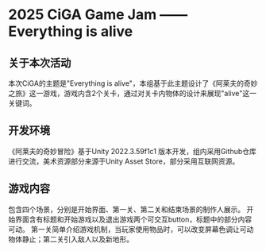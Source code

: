 # 2025 CiGA Game Jam —— Everything is alive
## 关于本次活动
本次CiGA的主题是"Everything is alive"，本组基于此主题设计了《阿莱夫的奇妙之旅》这一游戏，游戏内含2个关卡，通过对关卡内物体的设计来展现"alive"这一关键词。
## 开发环境
《阿莱夫的奇妙冒险》基于Unity 2022.3.59f1c1 版本开发，组内采用Github仓库进行交流，美术资源部分来源于Unity Asset Store，部分采用互联网资源。
## 游戏内容
包含四个场景，分别是开始界面、第一关、第二关和结束场景的制作人展示。
开始界面含有标题和开始游戏以及退出游戏两个可交互button，标题中的部分内容可动。
第一关简单介绍游戏机制，当玩家使用物品时，可以改变屏幕色调让可动物体静止；第二关引入敌人以及新地形。
